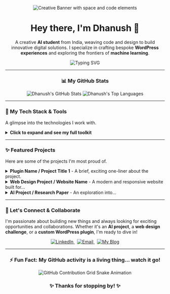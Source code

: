 <p align="center">
  <img src="https://i.imgur.com/vHwGf2E.png" alt="Creative Banner with space and code elements">
</p>

<div align="center">

# Hey there, I'm Dhanush 👋

A creative **AI student** from India, weaving code and design to build innovative digital solutions.
I specialize in crafting bespoke **WordPress experiences** and exploring the frontiers of **machine learning**.

</div>

<p align="center">
  <img src="https://readme-typing-svg.herokuapp.com?font=Fira+Code&size=28&duration=4000&pause=1000&color=32CD32&center=true&width=500&lines=AI+Enthusiast+%7C+Full-Stack+Developer;WordPress+Wizard+%7C+UI%2FUX+Designer" alt="Typing SVG" />
</p>

---

<div align="center">

### 📊 My GitHub Stats

<img src="https://github-readme-stats.vercel.app/api?username=dhanushrs1&show_icons=true&theme=tokyonight&hide_border=true&include_all_commits=true&count_private=true" alt="Dhanush's GitHub Stats" />
<img src="https://github-readme-stats.vercel.app/api/top-langs/?username=dhanushrs1&layout=compact&langs_count=8&theme=tokyonight&hide_border=true" alt="Dhanush's Top Languages" />

</div>

---

### 🚀 My Tech Stack & Tools

A glimpse into the technologies I work with.

<details>
  <summary><strong>Click to expand and see my full toolkit</strong></summary>
  <br>
  <table>
    <tr>
      <td valign="top" width="50%">
        <strong>Frontend & Scripting</strong><br>
        <img src="https://img.shields.io/badge/HTML5-E34F26?style=for-the-badge&logo=html5&logoColor=white" alt="HTML5">
        <img src="https://img.shields.io/badge/CSS3-1572B6?style=for-the-badge&logo=css3&logoColor=white" alt="CSS3">
        <img src="https://img.shields.io/badge/JavaScript-F7DF1E?style=for-the-badge&logo=javascript&logoColor=black" alt="JavaScript">
        <br>
        <em>Learning:</em>
        <img src="https://img.shields.io/badge/React-20232A?style=for-the-badge&logo=react&logoColor=61DAFB" alt="React">
        <img src="https://img.shields.io/badge/Next.js-000000?style=for-the-badge&logo=nextdotjs&logoColor=white" alt="Next.js">
      </td>
      <td valign="top" width="50%">
        <strong>Backend & Database</strong><br>
        <img src="https://img.shields.io/badge/PHP-777BB4?style=for-the-badge&logo=php&logoColor=white" alt="PHP">
        <img src="https://img.shields.io/badge/Python-3776AB?style=for-the-badge&logo=python&logoColor=white" alt="Python">
        <img src="https://img.shields.io/badge/Java-ED8B00?style=for-the-badge&logo=openjdk&logoColor=white" alt="Java">
        <img src="https://img.shields.io/badge/MySQL-4479A1?style=for-the-badge&logo=mysql&logoColor=white" alt="MySQL">
      </td>
    </tr>
    <tr>
      <td valign="top" width="50%">
        <strong>CMS & WordPress</strong><br>
        <img src="https://img.shields.io/badge/WordPress-21759B?style=for-the-badge&logo=wordpress&logoColor=white" alt="WordPress">
        <br>
        <em>Expertise in Custom Theme & Plugin Development.</em>
      </td>
      <td valign="top" width="50%">
        <strong>Design & Tools</strong><br>
        <img src="https://img.shields.io/badge/Figma-F24E1E?style=for-the-badge&logo=figma&logoColor=white" alt="Figma">
        <img src="https://img.shields.io/badge/Illustrator-FF9A00?style=for-the-badge&logo=adobe-illustrator&logoColor=white" alt="Adobe Illustrator">
        <img src="https://img.shields.io/badge/Visual_Studio_Code-007ACC?style=for-the-badge&logo=visual-studio-code&logoColor=white" alt="VSCode">
      </td>
    </tr>
  </table>
</details>

---

### ✨ Featured Projects

Here are some of the projects I'm most proud of.

<details>
  <summary><strong>Plugin Name / Project Title 1</strong> - A brief, exciting one-liner about the project.</summary>
  <br>
  <p>
    A more detailed description of the project, the problem it solves, and the technologies used. For your plugins, you can describe what they do and the impact they have.
  </p>
  <ul>
    <li>🚀 <a href="#">Live Demo</a></li>
    <li>📂 <a href="#">Source Code</a></li>
  </ul>
</details>

<details>
  <summary><strong>Web Design Project / Website Name</strong> - A modern and responsive website built for...</summary>
  <br>
  <p>
    This project showcases my UI/UX and web development skills. I designed the entire interface in Figma and developed a custom WordPress theme from scratch, focusing on performance and accessibility.
  </p>
  <ul>
    <li>🚀 <a href="#">Live Site</a></li>
    <li>🎨 <a href="#">Figma Design</a></li>
  </ul>
</details>

<details>
  <summary><strong>AI Project / Research Paper</strong> - An exploration into...</summary>
  <br>
  <p>
    Describe your AI project here. What algorithm did you use? What was the dataset? What were the results? This is a great place to show your CS/AI skills.
  </p>
  <ul>
    <li>📂 <a href="#">View on GitHub</a></li>
  </ul>
</details>

---

### 🌱 Let's Connect & Collaborate

I'm passionate about building new things and always looking for exciting opportunities and collaborations. Whether it's an **AI project**, a **web design challenge**, or a **custom WordPress plugin**, I'm ready to dive in!

<p align="center">
  <a href="https://linkedin.com/in/your-profile">
    <img src="https://img.shields.io/badge/LinkedIn-0077B5?style=for-the-badge&logo=linkedin&logoColor=white" alt="LinkedIn">
  </a>
  &nbsp;
  <a href="mailto:your-email@example.com">
    <img src="https://img.shields.io/badge/Email_Me-D14836?style=for-the-badge&logo=gmail&logoColor=white" alt="Email">
  </a>
  &nbsp;
  <a href="#">
    <img src="https://img.shields.io/badge/My_Blog-21759B?style=for-the-badge&logo=wordpress&logoColor=white" alt="My Blog">
  </a>
</p>

---

<div align="center">

### ⚡ Fun Fact: My GitHub activity is a living thing... watch it go!

<img src="https://raw.githubusercontent.com/dhanushrs1/dhanushrs1/output/github-contribution-grid-snake.svg" alt="GitHub Contribution Grid Snake Animation" />

</div>

<h3 align="center">✨ Thanks for stopping by! ✨</h3>
